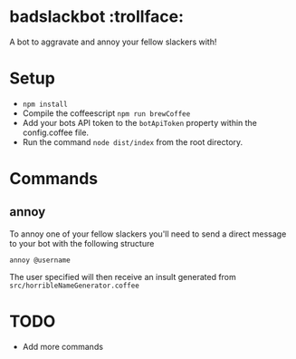 # badslackbot :trollface:
A bot to aggravate and annoy your fellow slackers with!

# Setup
* `npm install`
* Compile the coffeescript `npm run brewCoffee`
* Add your bots API token to the `botApiToken` property within the config.coffee file.
* Run the command `node dist/index` from the root directory.

# Commands
## annoy
To annoy one of your fellow slackers you'll need to send a direct message to your bot with the following structure

`annoy @username`

The user specified will then receive an insult generated from `src/horribleNameGenerator.coffee`

# TODO
* Add more commands
